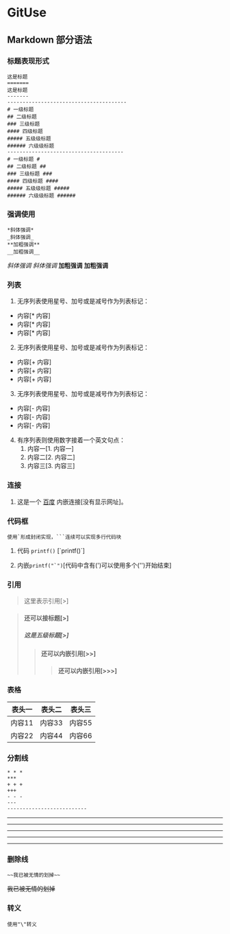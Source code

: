 # GitUse

## Markdown 部分语法 ##

### 标题表现形式 ###
    这是标题
    =======
    这是标题
    -------
    ---------------------------------------
    # 一级标题
    ## 二级标题
    ### 三级标题
    #### 四级标题
    ##### 五级级标题
    ###### 六级级标题
    --------------------------------------
    # 一级标题 #
    ## 二级标题 ##
    ### 三级标题 ###
    #### 四级标题 ####
    ##### 五级级标题 #####
    ###### 六级级标题 ######
    
### 强调使用 ###
    *斜体强调*
    _斜体强调_
    **加粗强调**
    __加粗强调__
*斜体强调* _斜体强调_ **加粗强调** __加粗强调__
    
### 列表 ###
1. 无序列表使用星号、加号或是减号作为列表标记：
  * 内容[* 内容]
  * 内容[* 内容]
  * 内容[* 内容]
    
2. 无序列表使用星号、加号或是减号作为列表标记：
  + 内容[+ 内容]
  + 内容[+ 内容]
  + 内容[+ 内容]
    
3. 无序列表使用星号、加号或是减号作为列表标记：
  - 内容[- 内容]
  - 内容[- 内容]
  - 内容[- 内容]
    
4. 有序列表则使用数字接着一个英文句点：
   1. 内容一[1. 内容一]
   2. 内容二[2. 内容二]
   3. 内容三[3. 内容三]
   
### 连接 ###
1. 这是一个 [百度](http://www.baidu.com/ "Title") 内嵌连接[没有显示网址]。

### 代码框 ###
    使用`形成封闭实现，```连续可以实现多行代码块

1. 代码 `printf()` [\`printf()\`]

2. 内嵌``printf("`")``[代码中含有(\')可以使用多个(\'')开始结束]

### 引用 ###
> 这里表示引用[>]

> #### 还可以接标题[>]
> ##### 这是五级标题[>]
>> #### 还可以内嵌引用[>>]
>>> #### 还可以内嵌引用[>>>]

### 表格 ###
| 表头一 | 表头二 | 表头三 |
|:-----:|:-----:|:-----:|
| 内容11 | 内容33 | 内容55 |
| 内容22 | 内容44 | 内容66 |

### 分割线 ###
    * * *
    ***
    + + +
    +++
    - - -
    ---
    --------------------------
* * *
***
- - -
---
--------------------------

### 删除线 ###
    ~~我已被无情的划掉~~
~~我已被无情的划掉~~

### 转义 ###
    使用"\"转义
